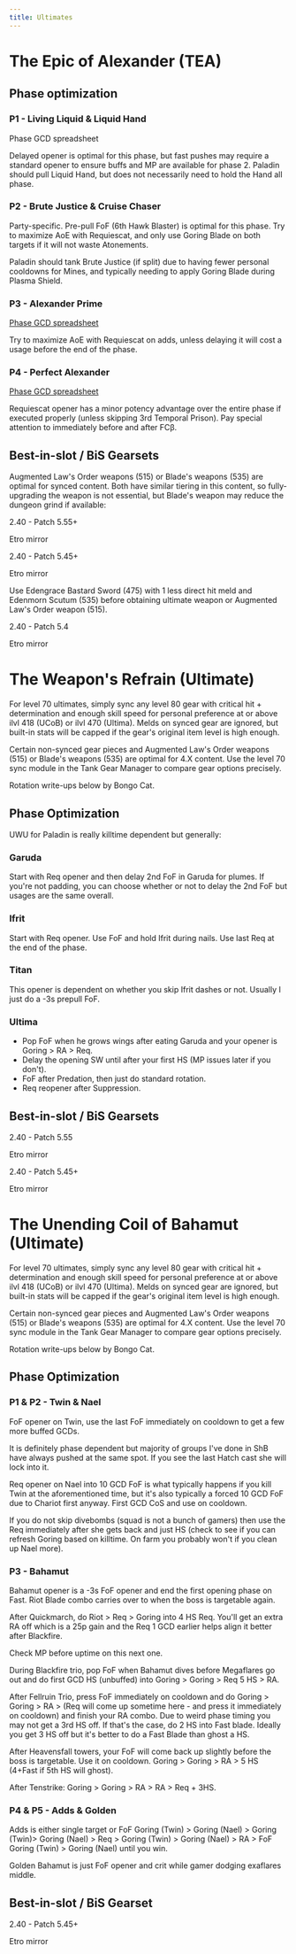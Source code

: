 ```yaml
---
title: Ultimates
---
```

# The Epic of Alexander (TEA)

## Phase optimization

### P1 - Living Liquid & Liquid Hand
Phase GCD spreadsheet

Delayed opener is optimal for this phase, but fast pushes may require a standard opener to ensure buffs and MP are available for phase 2. Paladin should pull Liquid Hand, but does not necessarily need to hold the Hand all phase.


### P2 - Brute Justice & Cruise Chaser
Party-specific. Pre-pull FoF (6th Hawk Blaster) is optimal for this phase. Try to maximize AoE with Requiescat, and only use Goring Blade on both targets if it will not waste Atonements.

Paladin should tank Brute Justice (if split) due to having fewer personal cooldowns for Mines, and typically needing to apply Goring Blade during Plasma Shield.


### P3 - Alexander Prime
[Phase GCD spreadsheet](https://xiv.sleepyshiba.com/pld/sheets/tea3.png)

Try to maximize AoE with Requiescat on adds, unless delaying it will cost a usage before the end of the phase.


### P4 - Perfect Alexander
[Phase GCD spreadsheet](https://xiv.sleepyshiba.com/pld/sheets/tea4.png)

Requiescat opener has a minor potency advantage over the entire phase if executed properly (unless skipping 3rd Temporal Prison). Pay special attention to immediately before and after FCβ.

## Best-in-slot / BiS Gearsets
Augmented Law's Order weapons (515) or Blade's weapons (535) are optimal for synced content. Both have similar tiering in this content, so fully-upgrading the weapon is not essential, but Blade's weapon may reduce the dungeon grind if available:

2.40 - Patch 5.55+


Etro mirror

2.40 - Patch 5.45+


Etro mirror

Use Edengrace Bastard Sword (475) with 1 less direct hit meld and Edenmorn Scutum (535) before obtaining ultimate weapon or Augmented Law's Order weapon (515).

2.40 - Patch 5.4


Etro mirror


# The Weapon's Refrain (Ultimate)
For level 70 ultimates, simply sync any level 80 gear with critical hit + determination and enough skill speed for personal preference at or above ilvl 418 (UCoB) or ilvl 470 (Ultima). Melds on synced gear are ignored, but built-in stats will be capped if the gear's original item level is high enough.

Certain non-synced gear pieces and Augmented Law's Order weapons (515) or Blade's weapons (535) are optimal for 4.X content. Use the level 70 sync module in the Tank Gear Manager to compare gear options precisely.

Rotation write-ups below by Bongo Cat.

## Phase Optimization
UWU for Paladin is really killtime dependent but generally:


### Garuda
Start with Req opener and then delay 2nd FoF in Garuda for plumes. If you're not padding, you can choose whether or not to delay the 2nd FoF but usages are the same overall.


### Ifrit
Start with Req opener. Use FoF and hold Ifrit during nails. Use last Req at the end of the phase.


### Titan
This opener is dependent on whether you skip Ifrit dashes or not. Usually I just do a -3s prepull FoF.


### Ultima  
- Pop FoF when he grows wings after eating Garuda and your opener is Goring > RA > Req.
- Delay the opening SW until after your first HS (MP issues later if you don't).
- FoF after Predation, then just do standard rotation.  
- Req reopener after Suppression.

## Best-in-slot / BiS Gearsets
2.40 - Patch 5.55


Etro mirror

2.40 - Patch 5.45+


Etro mirror

# The Unending Coil of Bahamut (Ultimate)
For level 70 ultimates, simply sync any level 80 gear with critical hit + determination and enough skill speed for personal preference at or above ilvl 418 (UCoB) or ilvl 470 (Ultima). Melds on synced gear are ignored, but built-in stats will be capped if the gear's original item level is high enough.

Certain non-synced gear pieces and Augmented Law's Order weapons (515) or Blade's weapons (535) are optimal for 4.X content. Use the level 70 sync module in the Tank Gear Manager to compare gear options precisely.

Rotation write-ups below by Bongo Cat.

## Phase Optimization

### P1 & P2 - Twin & Nael
FoF opener on Twin, use the last FoF immediately on cooldown to get a few more buffed GCDs.

It is definitely phase dependent but majority of groups I've done in ShB have always pushed at the same spot. If you see the last Hatch cast she will lock into it.

Req opener on Nael into 10 GCD FoF is what typically happens if you kill Twin at the aforementioned time, but it's also typically a forced 10 GCD FoF due to Chariot first anyway. First GCD CoS and use on cooldown.

If you do not skip divebombs (squad is not a bunch of gamers) then use the Req immediately after she gets back and just HS (check to see if you can refresh Goring based on killtime. On farm you probably won't if you clean up Nael more).


### P3 - Bahamut
Bahamut opener is a -3s FoF opener and end the first opening phase on Fast. Riot Blade combo carries over to when the boss is targetable again.

After Quickmarch, do Riot > Req > Goring into 4 HS Req. You'll get an extra RA off which is a 25p gain and the Req 1 GCD earlier helps align it better after Blackfire.

Check MP before uptime on this next one.

During Blackfire trio, pop FoF when Bahamut dives before Megaflares go out and do first GCD HS (unbuffed) into Goring > Goring > Req 5 HS > RA.

After Fellruin Trio, press FoF immediately on cooldown and do Goring > Goring > RA > (Req will come up sometime here - and press it immediately on cooldown) and finish your RA combo. Due to weird phase timing you may not get a 3rd HS off. If that's the case, do 2 HS into Fast blade. Ideally you get 3 HS off but it's better to do a Fast Blade than ghost a HS.

After Heavensfall towers, your FoF will come back up slightly before the boss is targetable. Use it on cooldown. Goring > Goring > RA > 5 HS (4+Fast if 5th HS will ghost).

After Tenstrike: Goring > Goring > RA > RA > Req + 3HS.


### P4 & P5 - Adds & Golden
Adds is either single target or FoF Goring (Twin) > Goring (Nael) > Goring (Twin)> Goring (Nael) > Req > Goring (Twin) > Goring (Nael) > RA > FoF Goring (Twin) > Goring (Nael) until you win.

Golden Bahamut is just FoF opener and crit while gamer dodging exaflares middle.

## Best-in-slot / BiS Gearset
2.40 - Patch 5.45+


Etro mirror

